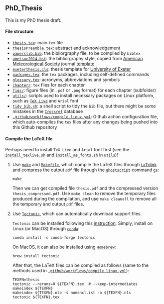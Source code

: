 ## PhD_Thesis
This is my PhD thesis draft.

#### File structure
* [`thesis.tex`](thesis.tex): main `tex` file
* [`thesisPreamble.tex`](thesisPreamble.tex): abstract and acknowledgement
* [`paperslib.bib`](paperslib.bib): the bibliorgraphy file, to be compiled by `bibtex`
* [`ametsoc2014.bst`](ametsoc2014.bst): the bibliorgraphy style, copied from [American Meteorological Society](https://www.ametsoc.org) journal [template](https://www.ametsoc.org/index.cfm/ams/publications/author-information/latex-author-info/)
* [`exeterthesis.cls`](exeterthesis.cls): thesis template for [University of Exeter](https://www.exeter.ac.uk/)
* [`packages.tex`](packages.tex): the `tex` packages, including self-defined commands
* [`glossary.tex`](glossary.tex): acronyms, abbreviations and symbols
* [`chapter/`](chapter/): `tex` files for each chapter
* [`figs/`](figs/): figure files (in `.pdf` or `.png` format) for each chapter (subfolder)
* [`utils/`](utils/): scripts used to install necessary packages on Linux platform, such as [`TeX Live`](https://www.tug.org/texlive/) and `Arial` font
* [`tidy_bib.sh`](tidy_bib.sh): a shell script to tidy the `bib` file, but there might be some mistakes in the [`Crossref`](https://www.crossref.org/) database
* [`.github/workflows/compile_linux.yml`](.github/workflows/compile_linux.yml): Github action configuration file, which auto-compiles the `tex` files after any changes being pushed into this Github repository

#### Compile the LaTeX file
Perhaps need to install `TeX Live` and `Arial` font first (see the [`install_texlive.sh`](utils/install_texlive.sh) and [`install_ms_fonts.sh`](utils/install_ms_fonts.sh) in [`utils`](utils))!

1. Use [`make`](https://www.gnu.org/software/make) and [`Makefile`](Makefile), which compile the LaTeX files through [`LaTeXmk`](https://ctan.org/pkg/LaTeXmk/?lang=en) and compress the output `pdf` file through the [`ghostscript`](https://www.ghostscript.com/) command `gs`:
    ```{bash}
    make
    ```
    Then we can get compiled file `thesis.pdf` and the compressed version `thesis_compressed.pdf`. Use `make clean` to remove the temporary files produced during the compilation, and use `make cleanall` to remove all the temporary and output `pdf` files.

2. Use [`Tectonic`](https://tectonic-typesetting.github.io/en-US/), which can automatically download support files.

    `Tectonic` can be installed following this [instruction](https://tectonic-typesetting.github.io/book/latest/installation/). Simply, install on Linux (or MacOS) through [`conda`](https://docs.conda.io/en/latest/):
    ```{bash}
    conda install -c conda-forge tectonic
    ```

    On MacOS, it can also be installed using [`Homebrew`](https://brew.sh/):
    ```{bash}
    brew install tectonic
    ```

    After that, the LaTeX files can be compiled as follows (same to the methods used in [`.github/workflows/compile_linux.yml`](.github/workflows/compile_linux.yml)):
    ```{bash}
    TEXFN=thesis
    tectonic --reruns=0 ${TEXFN}.tex  # --keep-intermediates
    makeindex ${TEXFN}
    makeindex ${TEXFN}.nlo -s nomencl.ist -o ${TEXFN}.nls
    tectonic ${TEXFN}.tex
    ```
